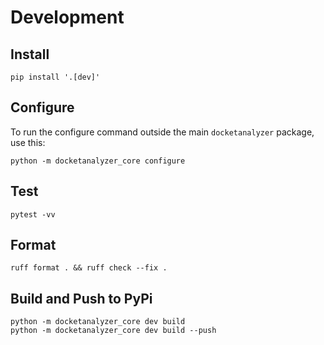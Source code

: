 # Development

## Install

```
pip install '.[dev]'
```

## Configure

To run the configure command outside the main `docketanalyzer` package, use this:

```
python -m docketanalyzer_core configure
```

## Test

```
pytest -vv
```

## Format

```
ruff format . && ruff check --fix .
```

## Build and Push to PyPi

```
python -m docketanalyzer_core dev build
python -m docketanalyzer_core dev build --push
```
